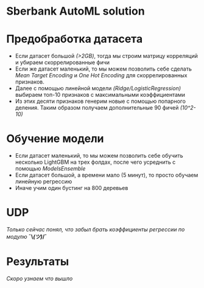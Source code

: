 # Sberbank AutoML solution

# Предобработка датасета

* Если датасет большой _(>2GB)_, тогда мы строим матрицу корреляций и убираем скоррелированные фичи
* Если же датасет маленький, то мы можем позволить себе сделать *Mean Target Encoding* и *One Hot Encoding* для скоррелированных признаков.
* Далее с помощью линейной модели _(Ridge/LogisticRegression)_ выбираем топ-10 признаков с максимальными коэффициентами
* Из этих десяти признаков генерим новые с помощью попарного деления. Таким образом получаем дополнительные 90 фичей _(10^2-10)_


# Обучение модели

* Если датасет маленький, то мы можем позволить себе обучить несколько LightGBM на трех фолдах, после чего усреднить с помощью *ModelsEnsemble*
* Если датасет большой, а времени мало (5 минут), то просто обучаем линейную регрессию
* Иначе учим один бустинг на 800 деревьев


# UDP
_Только сейчас понял, что забыл брать коэффициенты регрессии по модулю_
**¯\\_(ツ)_/¯**

 # Результаты
_Скоро узнаем что вышло_
